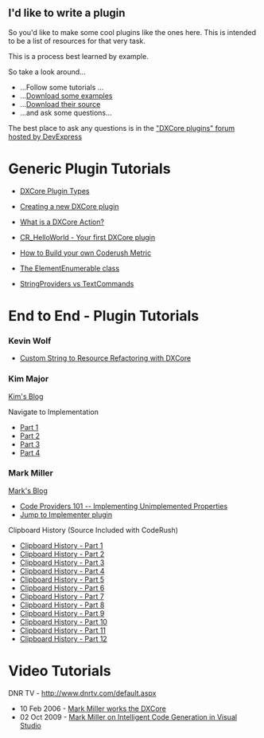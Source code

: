 ## I'd like to write a plugin ##

So you'd like to make some cool plugins like the ones here.
This is intended to be a list of resources for that very task.

This is a process best learned by example.

So take a look around...

  * ...Follow some tutorials ...
  * ...[Download some examples](http://code.google.com/p/dxcorecommunityplugins/)
  * ...[Download their source](http://code.google.com/p/dxcorecommunityplugins/source/list)
  * ...and ask some questions...

The best place to ask any questions is in the ["DXCore plugins" forum hosted by DevExpress](http://community.devexpress.com/forums/181.aspx)

# Generic Plugin Tutorials #
  * [DXCore Plugin Types](http://rorybecker.blogspot.com/2009/04/dxcore-plugin-types.html)
  * [Creating a new DXCore plugin](http://rorybecker.blogspot.com/2009/04/creating-new-dxcore-plugin.html)
  * [What is a DXCore Action?](http://rorybecker.blogspot.com/2009/04/what-is-dxcore-action.html)
  * [CR\_HelloWorld - Your first DXCore plugin](http://rorybecker.blogspot.com/2009/04/crhelloworld-your-first-dxcore-plugin.html)
  * [How to Build your own Coderush Metric](http://rorybecker.blogspot.com/2009/06/how-to-build-your-own-coderush-metric.html)
  * [The ElementEnumerable class](http://rorybecker.blogspot.com/2009/06/elementenumerable-class.html)


  * [StringProviders vs TextCommands](http://rorybecker.blogspot.com/2008/03/stringproviders-vs-textcommands.html)

# End to End - Plugin Tutorials #

### Kevin Wolf ###
  * [Custom String to Resource Refactoring with DXCore](https://web.archive.org/web/20090817184943/http://new.efficientcoder.net/2008/11/custom-string-to-resource-refactoring.html)
### Kim Major ###
[Kim's Blog](http://blogs.microsoft.co.il/blogs/kim/)

Navigate to Implementation
  * [Part 1](http://blogs.microsoft.co.il/blogs/kim/archive/2008/10/19/coderush-plugin-navigate-to-implementation-part-1.aspx)
  * [Part 2](http://blogs.microsoft.co.il/blogs/kim/archive/2008/10/19/coderush-plugin-navigate-to-implementation-part-2.aspx)
  * [Part 3](http://blogs.microsoft.co.il/blogs/kim/archive/2008/10/19/coderush-plugin-navigate-to-implementation-part-3.aspx)
  * [Part 4](http://blogs.microsoft.co.il/blogs/kim/archive/2008/10/19/coderush-plugin-navigate-to-implementation-part-4.aspx)

### Mark Miller ###
[Mark's Blog](http://community.devexpress.com/blogs/markmiller/)

  * [Code Providers 101 -- Implementing Unimplemented Properties](http://community.devexpress.com/blogs/markmiller/archive/2009/07/23/code-providers-101-implementing-unimplemented-properties.aspx)
  * [Jump to Implementer plugin](http://community.devexpress.com/blogs/markmiller/archive/2008/12/02/new-coderush-plug-in-jump-to-implementer.aspx)

Clipboard History (Source Included with CodeRush)

  * [Clipboard History - Part 1](http://community.devexpress.com/blogs/markmiller/archive/2008/09/08/clipboard-history-plug-in-for-visual-studio-with-dxcore-part-1.aspx)
  * [Clipboard History - Part 2](http://community.devexpress.com/blogs/markmiller/archive/2008/09/08/clipboard-history-plug-in-for-visual-studio-with-dxcore-part-2.aspx)
  * [Clipboard History - Part 3](http://community.devexpress.com/blogs/markmiller/archive/2008/09/08/clipboard-history-plug-in-for-visual-studio-with-dxcore-part-3.aspx)
  * [Clipboard History - Part 4](http://community.devexpress.com/blogs/markmiller/archive/2008/09/10/clipboard-history-plug-in-for-visual-studio-with-dxcore-part-4.aspx)
  * [Clipboard History - Part 5](http://community.devexpress.com/blogs/markmiller/archive/2008/09/10/clipboard-history-plug-in-for-visual-studio-with-dxcore-part-5.aspx)
  * [Clipboard History - Part 6](http://community.devexpress.com/blogs/markmiller/archive/2008/09/10/clipboard-history-plug-in-for-visual-studio-with-dxcore-part-6.aspx)
  * [Clipboard History - Part 7](http://community.devexpress.com/blogs/markmiller/archive/2008/09/10/clipboard-history-plug-in-for-visual-studio-with-dxcore-part-7.aspx)
  * [Clipboard History - Part 8](http://community.devexpress.com/blogs/markmiller/archive/2008/09/10/clipboard-history-plug-in-for-visual-studio-with-dxcore-part-8.aspx)
  * [Clipboard History - Part 9](http://community.devexpress.com/blogs/markmiller/archive/2008/09/10/clipboard-history-plug-in-for-visual-studio-with-dxcore-part-9.aspx)
  * [Clipboard History - Part 10](http://community.devexpress.com/blogs/markmiller/archive/2008/09/10/clipboard-history-plug-in-for-visual-studio-with-dxcore-part-10.aspx)
  * [Clipboard History - Part 11](http://community.devexpress.com/blogs/markmiller/archive/2008/09/10/clipboard-history-plug-in-for-visual-studio-with-dxcore-part-11.aspx)
  * [Clipboard History - Part 12](http://community.devexpress.com/blogs/markmiller/archive/2008/09/10/clipboard-history-plug-in-for-visual-studio-with-dxcore-part-12.aspx)

# Video Tutorials #

DNR TV - http://www.dnrtv.com/default.aspx

  * 10 Feb 2006 - [Mark Miller works the DXCore](http://www.dnrtv.com/default.aspx?showNum=5)
  * 02 Oct 2009  - [Mark Miller on Intelligent Code Generation in Visual Studio](http://www.dnrtv.com/default.aspx?showNum=152)